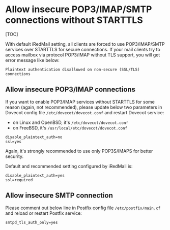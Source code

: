 # Allow insecure POP3/IMAP/SMTP connections without STARTTLS

[TOC]

With default iRedMail setting, all clients are forced to use POP3/IMAP/SMTP
services over STARTTLS for secure connections. If your mail clients
try to access mailbox via protocol POP3/IMAP without TLS support, you will
get error message like below:

```
Plaintext authentication disallowed on non-secure (SSL/TLS) connections
```

## Allow insecure POP3/IMAP connections

If you want to enable POP3/IMAP services without STARTTLS for some reason
(again, not recommended), please update below two parameters in Dovecot config
file `/etc/dovecot/dovecot.conf` and restart Dovecot service:

* on Linux and OpenBSD, it's `/etc/dovecot/dovecot.conf`
* on FreeBSD, it's `/usr/local/etc/dovecot/dovecot.conf`

```
disable_plaintext_auth=no
ssl=yes
```

Again, it's strongly recommended to use only POP3S/IMAPS for better security.

Default and recommended setting configured by iRedMail is:

```
disable_plaintext_auth=yes
ssl=required
```

## Allow insecure SMTP connection

Please comment out below line in Postfix config file `/etc/postfix/main.cf`
and reload or restart Postfix service:

```
smtpd_tls_auth_only=yes
```
